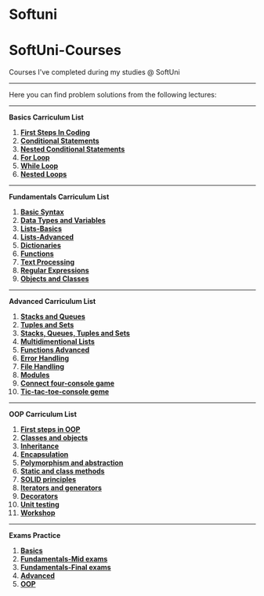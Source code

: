 # Softuni
# SoftUni-Courses
Courses I've completed during my studies @ SoftUni
***
Here you can find problem solutions from the following lectures:
***
**Basics Carriculum List**

1. [**First Steps In Coding**](https://github.com/marina-nenova/Softuni/tree/main/Basics/First%20steps%20in%20coding)
2. [**Conditional Statements**](https://github.com/marina-nenova/Softuni/tree/main/Basics/Conditional%20statements)
3. [**Nested Conditional Statements**](https://github.com/marina-nenova/Softuni/tree/main/Basics/Conditional%20statemanets%20-%20advanced)
4. [**For Loop**](https://github.com/marina-nenova/Softuni/tree/main/Basics/For%20loops)
5. [**While Loop**](https://github.com/marina-nenova/Softuni/tree/main/Basics/While%20loops)
6. [**Nested Loops**](https://github.com/marina-nenova/Softuni/tree/main/Basics/Nested%20loops)
***
**Fundamentals Carriculum List**

1. [**Basic Syntax**](https://github.com/marina-nenova/Softuni/tree/main/Fundamentals/Basic%20syntax)
2. [**Data Types and Variables**](https://github.com/marina-nenova/Softuni/tree/main/Fundamentals/Data%20types%20and%20variables)
3. [**Lists-Basics**](https://github.com/marina-nenova/Softuni/tree/main/Fundamentals/Lists-Basics)
4. [**Lists-Advanced**](https://github.com/marina-nenova/Softuni/tree/main/Fundamentals/Lists%20advanced)
5. [**Dictionaries**](https://github.com/marina-nenova/Softuni/tree/main/Fundamentals/Dictionaries)
6. [**Functions**](https://github.com/marina-nenova/Softuni/tree/main/Fundamentals/Functions)
7. [**Text Processing**](https://github.com/marina-nenova/Softuni/tree/main/Fundamentals/Text%20processing)
8. [**Regular Expressions**](https://github.com/marina-nenova/Softuni/tree/main/Fundamentals/Regular%20expressions)
9. [**Objects and Classes**](https://github.com/marina-nenova/Softuni/tree/main/Fundamentals/Objects%20and%20classes)
***
**Advanced Carriculum List**

1. [**Stacks and Queues**](https://github.com/marina-nenova/Softuni/tree/main/Advanced/Stacks%20and%20Queues)
2. [**Tuples and Sets**](https://github.com/marina-nenova/Softuni/tree/main/Advanced/Tuples%20and%20sets)
3. [**Stacks, Queues, Tuples and Sets**](https://github.com/marina-nenova/Softuni/tree/main/Advanced/Stacks_queues_tuples_and_sets/exercise)
4. [**Multidimentional Lists**](https://github.com/marina-nenova/Softuni/tree/main/Advanced/Multidimensional%20lists)
5. [**Functions Advanced**](https://github.com/marina-nenova/Softuni/tree/main/Advanced/Functions_advanced)
6. [**Error Handling**](https://github.com/marina-nenova/Softuni/tree/main/Advanced/Error_handling)
7. [**File Handling**](https://github.com/marina-nenova/Softuni/tree/main/Advanced/File%20handling)
8. [**Modules**](https://github.com/marina-nenova/Softuni/tree/main/Advanced/Modules)
9. [**Connect four-console game**](https://github.com/marina-nenova/Softuni/tree/main/Advanced/Connect%20four%20console%20game)
10. [**Tic-tac-toe-console geme**](https://github.com/marina-nenova/Softuni/tree/main/Advanced/Tic-tac-toe)
***
**OOP Carriculum List**

1. [**First steps in OOP**](https://github.com/marina-nenova/Softuni/tree/main/OOP/First_steps_in_OOP)
2. [**Classes and objects**](https://github.com/marina-nenova/Softuni/tree/main/OOP/Classes_and_objects)
3. [**Inheritance**](https://github.com/marina-nenova/Softuni/tree/main/OOP/Inheritance)
4. [**Encapsulation**](https://github.com/marina-nenova/Softuni/tree/main/OOP/Encapsulation)
5. [**Polymorphism and abstraction**](https://github.com/marina-nenova/Softuni/tree/main/OOP/Polymorphism_and_abstraction)
6. [**Static and class methods**](https://github.com/marina-nenova/Softuni/tree/main/OOP/Static_and_class_methods)
7. [**SOLID principles**](https://github.com/marina-nenova/Softuni/tree/main/OOP/SOLID)
8. [**Iterators and generators**](https://github.com/marina-nenova/Softuni/tree/main/OOP/Iterators_and_generators)
9. [**Decorators**](https://github.com/marina-nenova/Softuni/tree/main/OOP/Decorators)
10. [**Unit testing**](https://github.com/marina-nenova/Softuni/tree/main/OOP/Unit_testing)
11. [**Workshop**](https://github.com/marina-nenova/Softuni/tree/main/OOP/Workshop/Custom_list)
***
**Exams Practice**

 1. [**Basics**](https://github.com/marina-nenova/Softuni/tree/main/Basics/Exams)
 2. [**Fundamentals-Mid exams**](https://github.com/marina-nenova/Softuni/tree/main/Fundamentals/Mid_exam)
 3. [**Fundamentals-Final exams**](https://github.com/marina-nenova/Softuni/tree/main/Fundamentals/Regular_exam)
 4. [**Advanced**](https://github.com/marina-nenova/Softuni/tree/main/Advanced/Exams)
 5. [**OOP**](https://github.com/marina-nenova/Softuni/tree/main/OOP/Exams)

